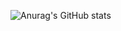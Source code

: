 ![Anurag's GitHub stats](https://github-readme-stats.vercel.app/api?username=sergiomarotco&show_icons=true&theme=radical)
